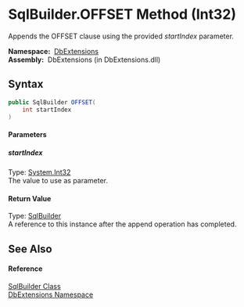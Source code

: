 SqlBuilder.OFFSET Method (Int32)
================================
Appends the OFFSET clause using the provided *startIndex* parameter.

  **Namespace:**  [DbExtensions][1]  
  **Assembly:**  DbExtensions (in DbExtensions.dll)

Syntax
------

```csharp
public SqlBuilder OFFSET(
	int startIndex
)
```

#### Parameters

##### *startIndex*
Type: [System.Int32][2]  
The value to use as parameter.

#### Return Value
Type: [SqlBuilder][3]  
A reference to this instance after the append operation has completed.

See Also
--------

#### Reference
[SqlBuilder Class][3]  
[DbExtensions Namespace][1]  

[1]: ../README.md
[2]: http://msdn.microsoft.com/en-us/library/td2s409d
[3]: README.md